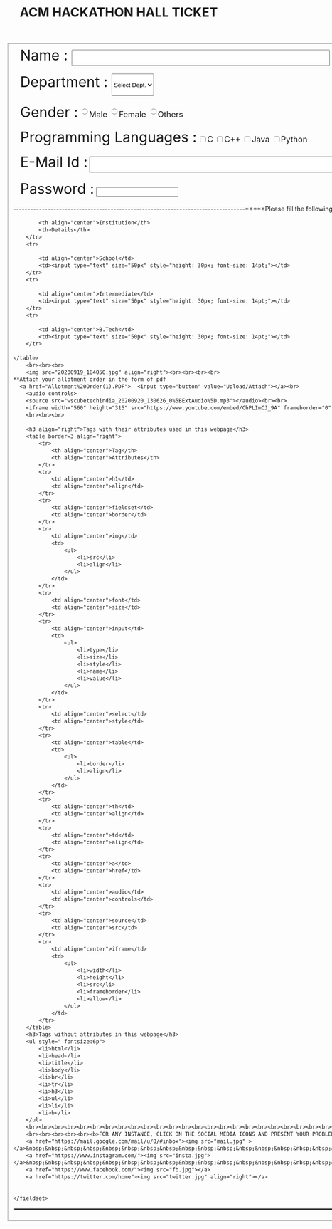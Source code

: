 <html>
<head>
    <title>ACM Hackathon Application Form</title>
</head>
<body leftmargin=100 topmargin=100>
    <h1 align="center">ACM HACKATHON HALL TICKET</h1>
    <br><br>
    <fieldset border="2px">
        <img src="passport.jpg" align="right">
    &nbsp;&nbsp;&nbsp;&nbsp;<font size="6">Name : <input type="text" size="50px" style="height: 30px; font-size: 14pt;"></font><br><br>
    &nbsp;&nbsp;&nbsp;&nbsp;<font size="6">Department :
            <select style="height: 50px">  
                <option>Select Dept.</option>
                <option>CSE</option>
                <option>IT</option>
                <option>ECE</option>
                <option>EEE</option>
                <option>EIE</option>
            </select>   </font><br><br>
    &nbsp;&nbsp;&nbsp;&nbsp;<font size="6">Gender :</font>
      <font size="4">
            <input type="radio" name="gender" value="Male" style="height: 2em">Male
            <input type="radio" name="gender" value="Female" style="height: 2em">Female
            <input type="radio" name="gender" value="Others" style="height: 2em">Others
      </font><br><br>
    &nbsp;&nbsp;&nbsp;&nbsp;<font size="6">Programming Languages :</font>
        <font size="4">     <input type="checkbox">C
                            <input type="checkbox">C++
                            <input type="checkbox">Java
                            <input type="checkbox">Python
        </font><br><br>
    &nbsp;&nbsp;&nbsp;&nbsp;<font size="6">E-Mail Id :</font>
        <font size="4">     <input type="email" size="50px" style="height: 30px; font-size: 14pt;">
        </font><br><br>
    &nbsp;&nbsp;&nbsp;&nbsp;<font size="6">Password :</font>
        <font size="4">     <input type="password">
        </font><br><br>
   ---------------------------------------------------------------------------------*****Please fill the following details of your educational institutions*****----------------------------------------------------------------------
    <table border=3 align="center">
        <tr>
            
            <th align="center">Institution</th>
            <th>Details</th>
        </tr>
        <tr>
            
            <td align="center">School</td>
            <td><input type="text" size="50px" style="height: 30px; font-size: 14pt;"></td>
        </tr>
        <tr>
            
            <td align="center">Intermediate</td>
            <td><input type="text" size="50px" style="height: 30px; font-size: 14pt;"></td>
        </tr>
        <tr>
            
            <td align="center">B.Tech</td>
            <td><input type="text" size="50px" style="height: 30px; font-size: 14pt;"></td>
        </tr>
        
    </table>
        <br><br><br>
        <img src="20200919_184050.jpg" align="right"><br><br><br><br>
    **Attach your allotment order in the form of pdf
      <a href="Allotment%20Order(1).PDF">  <input type="button" value="Upload/Attach"></a><br>
        <audio controls>
        <source src="wscubetechindia_20200920_130626_0%5BExtAudio%5D.mp3"></audio><br><br>
        <iframe width="560" height="315" src="https://www.youtube.com/embed/ChPLImCJ_9A" frameborder="0" allow="accelerometer; autoplay; clipboard-write; encrypted-media; gyroscope; picture-in-picture" allowfullscreen></iframe>
        <br><br><br>
        
        <h3 align="right">Tags with their attributes used in this webpage</h3>
        <table border=3 align="right">
            <tr>
                <th align="center">Tag</th>
                <th align="center">Attributes</th>
            </tr>
            <tr>
                <td align="center">h1</td>
                <td align="center">align</td>
            </tr>
            <tr>
                <td align="center">fieldset</td>
                <td align="center">border</td>
            </tr>
            <tr>
                <td align="center">img</td>
                <td>
                    <ul>
                        <li>src</li>
                        <li>align</li>
                    </ul>
                </td>
            </tr>
            <tr>
                <td align="center">font</td>
                <td align="center">size</td>
            </tr>
            <tr>
                <td align="center">input</td>
                <td>
                    <ul>
                        <li>type</li>
                        <li>size</li>
                        <li>style</li>
                        <li>name</li>
                        <li>value</li>
                    </ul>
                </td>
            </tr>
            <tr>
                <td align="center">select</td>
                <td align="center">style</td>
            </tr>
            <tr>
                <td align="center">table</td>
                <td>
                    <ul>
                        <li>border</li>
                        <li>align</li>
                    </ul>
                </td>
            </tr>
            <tr>
                <td align="center">th</td>
                <td align="center">align</td>
            </tr>
            <tr>
                <td align="center">td</td>
                <td align="center">align</td>
            </tr>
            <tr>
                <td align="center">a</td>
                <td align="center">href</td>
            </tr>
            <tr>
                <td align="center">audio</td>
                <td align="center">controls</td>
            </tr>
            <tr>
                <td align="center">source</td>
                <td align="center">src</td>
            </tr>
            <tr>
                <td align="center">iframe</td>
                <td>
                    <ul>
                        <li>width</li>
                        <li>height</li>
                        <li>src</li>
                        <li>frameborder</li>
                        <li>allow</li>
                    </ul>
                </td>
            </tr>
        </table>
        <h3>Tags without attributes in this webpage</h3>
        <ul style=" fontsize:6p">
            <li>html</li>
            <li>head</li>
            <li>title</li>
            <li>body</li>
            <li>br</li>
            <li>tr</li>
            <li>h3</li>
            <li>ul</li>
            <li>li</li>
            <li>b</li>
        </ul>
        <br><br><br><br><br><br><br><br><br><br><br><br><br><br><br><br><br><br><br><br><br><br><br><br><br>
        <br><br><br><br><br><b>FOR ANY INSTANCE, CLICK ON THE SOCIAL MEDIA ICONS AND PRESENT YOUR PROBLEMS!! </b><br><br>
        <a href="https://mail.google.com/mail/u/0/#inbox"><img src="mail.jpg" ></a>&nbsp;&nbsp;&nbsp;&nbsp;&nbsp;&nbsp;&nbsp;&nbsp;&nbsp;&nbsp;&nbsp;&nbsp;&nbsp;&nbsp;&nbsp;&nbsp;&nbsp;&nbsp;&nbsp;&nbsp;&nbsp;&nbsp;&nbsp;&nbsp;&nbsp;&nbsp;&nbsp;&nbsp;&nbsp;&nbsp;&nbsp;&nbsp;&nbsp;&nbsp;&nbsp;&nbsp;&nbsp;&nbsp;&nbsp;&nbsp;&nbsp;&nbsp;&nbsp;&nbsp;&nbsp;&nbsp;&nbsp;&nbsp;&nbsp;&nbsp;&nbsp;&nbsp;&nbsp;&nbsp;&nbsp;&nbsp;&nbsp;&nbsp;&nbsp;&nbsp;&nbsp;&nbsp;&nbsp;&nbsp;
        <a href="https://www.instagram.com/"><img src="insta.jpg"></a>&nbsp;&nbsp;&nbsp;&nbsp;&nbsp;&nbsp;&nbsp;&nbsp;&nbsp;&nbsp;&nbsp;&nbsp;&nbsp;&nbsp;&nbsp;&nbsp;&nbsp;&nbsp;&nbsp;&nbsp;&nbsp;&nbsp;&nbsp;&nbsp;&nbsp;&nbsp;&nbsp;&nbsp;&nbsp;&nbsp;&nbsp;&nbsp;&nbsp;&nbsp;&nbsp;&nbsp;&nbsp;&nbsp;&nbsp;&nbsp;&nbsp;&nbsp;&nbsp;&nbsp;&nbsp;&nbsp;&nbsp;&nbsp;&nbsp;&nbsp;&nbsp;&nbsp;&nbsp;&nbsp;&nbsp;&nbsp;&nbsp;&nbsp;&nbsp;&nbsp;
        <a href="https://www.facebook.com/"><img src="fb.jpg"></a>
        <a href="https://twitter.com/home"><img src="twitter.jpg" align="right"></a>
        
        
    </fieldset>
</body>    
</html>
